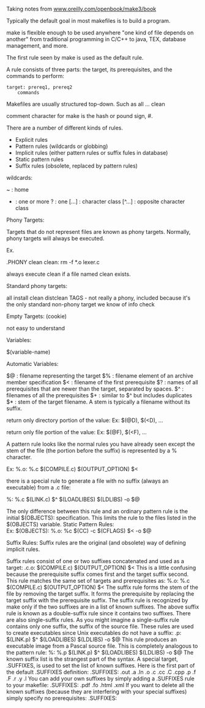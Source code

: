 Taking notes from www.oreilly.com/openbook/make3/book

Typically the default goal in most makefiles is to build a program.

make is flexible enough to be used anywhere "one kind of file depends on another" from traditional programming in C/C++ to java, TEX, database management, and more.

The first rule seen by make is used as the default rule.

A rule consists of three parts: the target, its prerequisites, and the commands to perform:

	target: prereq1, prereq2
		commands

Makefiles are usually structured top-down.
Such as
  all
  ...
  clean

comment character for make is the hash or pound sign, #.

There are a number of different kinds of rules.

- Explicit rules
- Pattern rules (wildcards or globbing)
- Implicit rules (either pattern rules or suffix fules in database)
-   Static pattern rules
-   Suffix rules (obsolete, replaced by pattern rules)


wildcards:

~ : home
* : one or more
? : one
[...] : character class
[^...] : opposite character class


Phony Targets:

Targets that do not represent files are known as phony targets.
Normally, phony targets will always be executed.

Ex.

.PHONY clean
clean:
	rm -f *.o lexer.c

always execute clean if a file named clean exists.


Standard phony targets:

  all
  install
  clean
  distclean
  TAGS - not really a phony, included because it's the only standard non-phony target we know of
  info
  check


Empty Targets: (cookie)

not easy to understand


Variables:

$(variable-name)


Automatic Variables:

$@ : filename representing the target
$% : filename element of an archive member specification
$< : filename of the first prerequisite
$? : names of all prerequisites that are newer than the target, separated by spaces.
$^ : filenames of all the prerequisites
$+ : similar to $^ but includes duplicates
$* : stem of the target filename. A stem is typically a filename without its suffix.

return only directory portion of the value:
Ex:
  $(@D), $(<D), ...

return only file portion of the value:
Ex:
  $(@F), $(<F), ...


A pattern rule looks like the normal rules you have already seen except the stem of the file (the portion before the suffix) is represented by a % character.

Ex:
  %.o: %.c
    $(COMPILE.c) $(OUTPUT_OPTION) $<

there is a special rule to generate a file with no suffix (always an executable) from a .c file:

  %: %.c
    $(LINK.c) $^ $(LOADLIBES) $(LDLIBS) -o $@


The only difference between this rule and an ordinary pattern rule is the initial
$(OBJECTS): specification. This limits the rule to the files listed in the $(OBJECTS) variable.
Static Pattern Rules:    
Ex:
  $(OBJECTS): %.o: %c
    $(CC) -c $(CFLAGS) $< -o $@


Suffix Rules:
Suffix rules are the original (and obsolete) way of defining implicit rules. 

Suffix rules consist of one or two suffixes concatenated and used as a target:
.c.o:
 $(COMPILE.c) $(OUTPUT_OPTION) $<
This is a little confusing because the prerequisite suffix comes first and the target suffix
second. This rule matches the same set of targets and prerequisites as:
%.o: %.c
 $(COMPILE.c) $(OUTPUT_OPTION) $<
The suffix rule forms the stem of the file by removing the target suffix. It forms the
prerequisite by replacing the target suffix with the prerequisite suffix. The suffix rule
is recognized by make only if the two suffixes are in a list of known suffixes.
The above suffix rule is known as a double-suffix rule since it contains two suffixes.
There are also single-suffix rules. As you might imagine a single-suffix rule contains
only one suffix, the suffix of the source file. These rules are used to create executables
since Unix executables do not have a suffix:
.p:
 $(LINK.p) $^ $(LOADLIBES) $(LDLIBS) -o $@
This rule produces an executable image from a Pascal source file. This is completely
analogous to the pattern rule:
%: %.p
 $(LINK.p) $^ $(LOADLIBES) $(LDLIBS) -o $@
The known suffix list is the strangest part of the syntax. A special target, .SUFFIXES,
is used to set the list of known suffixes. Here is the first part of the default .SUFFIXES
definition:
.SUFFIXES: .out .a .ln .o .c .cc .C .cpp .p .f .F .r .y .l
You can add your own suffixes by simply adding a .SUFFIXES rule to your makefile:
.SUFFIXES: .pdf .fo .html .xml
If you want to delete all the known suffixes (because they are interfering with your
special suffixes) simply specify no prerequisites:
.SUFFIXES: 

